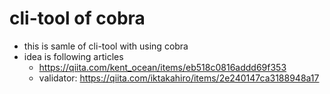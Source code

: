# cli-tool of cobra

* this is samle of cli-tool with using cobra
* idea is following articles
  * https://qiita.com/kent_ocean/items/eb518c0816addd69f353
  * validator: https://qiita.com/iktakahiro/items/2e240147ca3188948a17